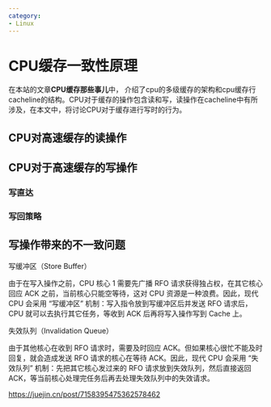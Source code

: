 ```yaml
---
category: 
- Linux
---
```


# CPU缓存一致性原理

在本站的文章**CPU缓存那些事儿**中， 介绍了cpu的多级缓存的架构和cpu缓存行cacheline的结构。CPU对于缓存的操作包含读和写，读操作在cacheline中有所涉及，在本文中，将讨论CPU对于缓存进行写时的行为。

## CPU对高速缓存的读操作

## CPU对于高速缓存的写操作

### 写直达


### 写回策略


## 写操作带来的不一致问题



写缓冲区（Store Buffer）

由于在写入操作之前，CPU 核心 1 需要先广播 RFO 请求获得独占权，在其它核心回应 ACK 之前，当前核心只能空等待，这对 CPU 资源是一种浪费。因此，现代 CPU 会采用 “写缓冲区” 机制：写入指令放到写缓冲区后并发送 RFO 请求后，CPU 就可以去执行其它任务，等收到 ACK 后再将写入操作写到 Cache 上。

失效队列（Invalidation Queue）

由于其他核心在收到 RFO 请求时，需要及时回应 ACK。但如果核心很忙不能及时回复，就会造成发送 RFO 请求的核心在等待 ACK。因此，现代 CPU 会采用 “失效队列” 机制：先把其它核心发过来的 RFO 请求放到失效队列，然后直接返回 ACK，等当前核心处理完任务后再去处理失效队列中的失效请求。


https://juejin.cn/post/7158395475362578462

